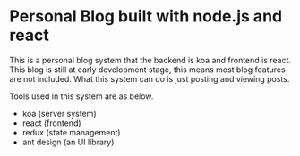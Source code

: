 # Personal Blog built with node.js and react
This is a personal blog system that the backend is koa and frontend is react. This blog is still at early development stage, this means most blog features are not included. What this system can do is just posting and viewing posts.

Tools used in this system are as below.
- koa (server system)
- react (frontend)
- redux (state management)
- ant design (an UI library)
